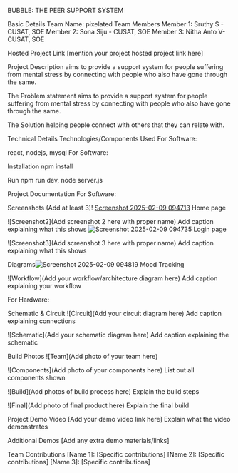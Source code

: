 BUBBLE: THE PEER SUPPORT SYSTEM

Basic Details
Team Name: pixelated
Team Members
Member 1: Sruthy S - CUSAT, SOE
Member 2: Sona Siju - CUSAT, SOE
Member 3: Nitha Anto V- CUSAT, SOE


Hosted Project Link
[mention your project hosted project link here]

Project Description
aims to provide a support system for people suffering from mental stress by connecting with people who also have gone through the same.

The Problem statement
aims to provide a support system for people suffering from mental stress by connecting with people who also have gone through the same.

The Solution
helping people connect with others that they can relate with.

Technical Details
Technologies/Components Used
For Software:

react, nodejs, mysql
For Software:

Installation
npm install

Run
npm run dev, node server.js

Project Documentation
For Software:

Screenshots (Add at least 3)!
[Screenshot 2025-02-09 094713](https://github.com/user-attachments/assets/4d8c21d3-2cbf-42de-8742-8ba6dc12f42d) Home page



![Screenshot2](Add screenshot 2 here with proper name) Add caption explaining what this shows
![Screenshot 2025-02-09 094735](https://github.com/user-attachments/assets/2b797b45-829d-40b0-b05a-e9d7e74b6a5f)  Login page

![Screenshot3](Add screenshot 3 here with proper name) Add caption explaining what this shows

Diagrams![Screenshot 2025-02-09 094819](https://github.com/user-attachments/assets/8b66bcc0-6857-4e8e-adf0-1af4dc85fc07) Mood Tracking

![Workflow](Add your workflow/architecture diagram here) Add caption explaining your workflow

For Hardware:

Schematic & Circuit
![Circuit](Add your circuit diagram here) Add caption explaining connections

![Schematic](Add your schematic diagram here) Add caption explaining the schematic

Build Photos
![Team](Add photo of your team here)

![Components](Add photo of your components here) List out all components shown

![Build](Add photos of build process here) Explain the build steps

![Final](Add photo of final product here) Explain the final build

Project Demo
Video
[Add your demo video link here] Explain what the video demonstrates

Additional Demos
[Add any extra demo materials/links]

Team Contributions
[Name 1]: [Specific contributions]
[Name 2]: [Specific contributions]
[Name 3]: [Specific contributions]
